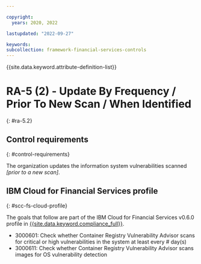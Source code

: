 ```yaml
---

copyright:
  years: 2020, 2022

lastupdated: "2022-09-27"

keywords: 
subcollection: framework-financial-services-controls
---
```


{{site.data.keyword.attribute-definition-list}}

         
# RA-5 (2) - Update By Frequency / Prior To New Scan / When Identified
{: #ra-5.2}

## Control requirements
{: #control-requirements}

The organization updates the information system vulnerabilities scanned _[prior to a new scan]_.

## IBM Cloud for Financial Services profile
{: #scc-fs-cloud-profile}

The goals that follow are part of the IBM Cloud for Financial Services v0.6.0 profile in [{{site.data.keyword.compliance_full}}](/docs/security-compliance?topic=security-compliance-getting-started).

- 3000601: Check whether Container Registry Vulnerability Advisor scans for critical or high vulnerabilities in the system at least every # day(s) 
- 3000611: Check whether Container Registry Vulnerability Advisor scans images for OS vulnerability detection



